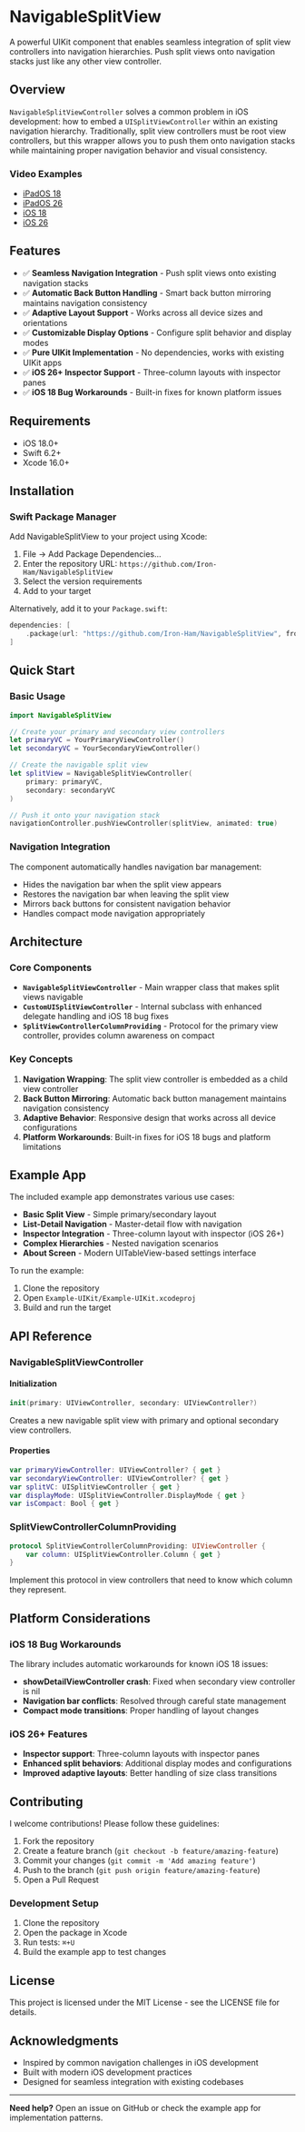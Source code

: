# NavigableSplitView

A powerful UIKit component that enables seamless integration of split view controllers into navigation hierarchies. Push split views onto navigation stacks just like any other view controller.

## Overview

`NavigableSplitViewController` solves a common problem in iOS development: how to embed a `UISplitViewController` within an existing navigation hierarchy. Traditionally, split view controllers must be root view controllers, but this wrapper allows you to push them onto navigation stacks while maintaining proper navigation behavior and visual consistency.

### Video Examples

- [iPadOS 18](https://github.com/Iron-Ham/NavigableSplitView/blob/main/Sample-Videos/iPadOS18.mov)
- [iPadOS 26](https://github.com/Iron-Ham/NavigableSplitView/blob/main/Sample-Videos/iPadOS26.mov)
- [iOS 18](https://github.com/Iron-Ham/NavigableSplitView/blob/main/Sample-Videos/iPhone18.mov)
- [iOS 26](https://github.com/Iron-Ham/NavigableSplitView/blob/main/Sample-Videos/iPhone26.mov)

## Features

- ✅ **Seamless Navigation Integration** - Push split views onto existing navigation stacks
- ✅ **Automatic Back Button Handling** - Smart back button mirroring maintains navigation consistency
- ✅ **Adaptive Layout Support** - Works across all device sizes and orientations
- ✅ **Customizable Display Options** - Configure split behavior and display modes
- ✅ **Pure UIKit Implementation** - No dependencies, works with existing UIKit apps
- ✅ **iOS 26+ Inspector Support** - Three-column layouts with inspector panes
- ✅ **iOS 18 Bug Workarounds** - Built-in fixes for known platform issues

## Requirements

- iOS 18.0+
- Swift 6.2+
- Xcode 16.0+

## Installation

### Swift Package Manager

Add NavigableSplitView to your project using Xcode:

1. File → Add Package Dependencies...
2. Enter the repository URL: `https://github.com/Iron-Ham/NavigableSplitView`
3. Select the version requirements
4. Add to your target

Alternatively, add it to your `Package.swift`:

```swift
dependencies: [
    .package(url: "https://github.com/Iron-Ham/NavigableSplitView", from: "1.0.0")
]
```

## Quick Start

### Basic Usage

```swift
import NavigableSplitView

// Create your primary and secondary view controllers
let primaryVC = YourPrimaryViewController()
let secondaryVC = YourSecondaryViewController()

// Create the navigable split view
let splitView = NavigableSplitViewController(
    primary: primaryVC,
    secondary: secondaryVC
)

// Push it onto your navigation stack
navigationController.pushViewController(splitView, animated: true)
```

### Navigation Integration

The component automatically handles navigation bar management:

- Hides the navigation bar when the split view appears
- Restores the navigation bar when leaving the split view
- Mirrors back buttons for consistent navigation behavior
- Handles compact mode navigation appropriately

## Architecture

### Core Components

- **`NavigableSplitViewController`** - Main wrapper class that makes split views navigable
- **`CustomUISplitViewController`** - Internal subclass with enhanced delegate handling and iOS 18 bug fixes
- **`SplitViewControllerColumnProviding`** - Protocol for the primary view controller, provides column awareness on compact

### Key Concepts

1. **Navigation Wrapping**: The split view controller is embedded as a child view controller
2. **Back Button Mirroring**: Automatic back button management maintains navigation consistency
3. **Adaptive Behavior**: Responsive design that works across all device configurations
4. **Platform Workarounds**: Built-in fixes for iOS 18 bugs and platform limitations

## Example App

The included example app demonstrates various use cases:

- **Basic Split View** - Simple primary/secondary layout
- **List-Detail Navigation** - Master-detail flow with navigation
- **Inspector Integration** - Three-column layout with inspector (iOS 26+)
- **Complex Hierarchies** - Nested navigation scenarios
- **About Screen** - Modern UITableView-based settings interface

To run the example:

1. Clone the repository
2. Open `Example-UIKit/Example-UIKit.xcodeproj`
3. Build and run the target

## API Reference

### NavigableSplitViewController

#### Initialization

```swift
init(primary: UIViewController, secondary: UIViewController?)
```

Creates a new navigable split view with primary and optional secondary view controllers.

#### Properties

```swift
var primaryViewController: UIViewController? { get }
var secondaryViewController: UIViewController? { get }
var splitVC: UISplitViewController { get }
var displayMode: UISplitViewController.DisplayMode { get }
var isCompact: Bool { get }
```

### SplitViewControllerColumnProviding

```swift
protocol SplitViewControllerColumnProviding: UIViewController {
    var column: UISplitViewController.Column { get }
}
```

Implement this protocol in view controllers that need to know which column they represent.

## Platform Considerations

### iOS 18 Bug Workarounds

The library includes automatic workarounds for known iOS 18 issues:

- **showDetailViewController crash**: Fixed when secondary view controller is nil
- **Navigation bar conflicts**: Resolved through careful state management
- **Compact mode transitions**: Proper handling of layout changes

### iOS 26+ Features

- **Inspector support**: Three-column layouts with inspector panes
- **Enhanced split behaviors**: Additional display modes and configurations
- **Improved adaptive layouts**: Better handling of size class transitions

## Contributing

I welcome contributions! Please follow these guidelines:

1. Fork the repository
2. Create a feature branch (`git checkout -b feature/amazing-feature`)
3. Commit your changes (`git commit -m 'Add amazing feature'`)
4. Push to the branch (`git push origin feature/amazing-feature`)
5. Open a Pull Request

### Development Setup

1. Clone the repository
2. Open the package in Xcode
3. Run tests: `⌘+U`
4. Build the example app to test changes

## License

This project is licensed under the MIT License - see the LICENSE file for details.

## Acknowledgments

- Inspired by common navigation challenges in iOS development
- Built with modern iOS development practices
- Designed for seamless integration with existing codebases

---

**Need help?** Open an issue on GitHub or check the example app for implementation patterns.
